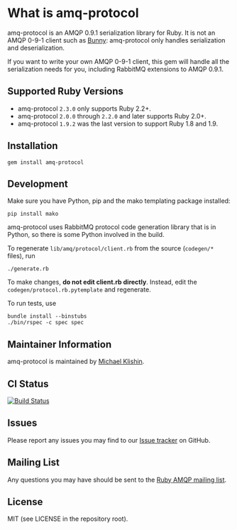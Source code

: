 # What is amq-protocol

amq-protocol is an AMQP 0.9.1 serialization library for Ruby. It is not an
AMQP 0-9-1 client such as [Bunny](http://rubybunny.info): amq-protocol only handles serialization and deserialization.

If you want to write your own AMQP 0-9-1 client, this gem will handle all the serialization
needs for you, including RabbitMQ extensions to AMQP 0.9.1.


## Supported Ruby Versions

 * amq-protocol `2.3.0` only supports Ruby 2.2+.
 * amq-protocol `2.0.0` through `2.2.0` and later supports Ruby 2.0+.
 * amq-protocol `1.9.2` was the last version to support Ruby 1.8 and 1.9.


## Installation

    gem install amq-protocol


## Development

Make sure you have Python, pip and the mako templating package installed:

    pip install mako

amq-protocol uses RabbitMQ protocol code generation library that is in Python, so there is some
Python involved in the build.

To regenerate `lib/amq/protocol/client.rb` from the source (`codegen/*` files), run

    ./generate.rb

To make changes, **do not edit client.rb directly**. Instead, edit the `codegen/protocol.rb.pytemplate` and regenerate.

To run tests, use

    bundle install --binstubs
    ./bin/rspec -c spec spec


## Maintainer Information

amq-protocol is maintained by [Michael Klishin](https://github.com/michaelklishin).


## CI Status

[![Build Status](https://secure.travis-ci.org/ruby-amqp/amq-protocol.svg)](https://travis-ci.org/ruby-amqp/amq-protocol)


## Issues

Please report any issues you may find to our [Issue tracker](http://github.com/ruby-amqp/amq-protocol/issues) on GitHub.


## Mailing List

Any questions you may have should be sent to the [Ruby AMQP mailing list](http://groups.google.com/group/ruby-amqp).


## License

MIT (see LICENSE in the repository root).
